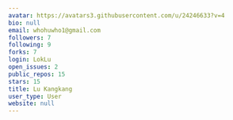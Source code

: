 ```yaml
---
avatar: https://avatars3.githubusercontent.com/u/24246633?v=4
bio: null
email: whohuwho1@gmail.com
followers: 7
following: 9
forks: 7
login: LokLu
open_issues: 2
public_repos: 15
stars: 15
title: Lu Kangkang
user_type: User
website: null
---
```


